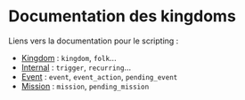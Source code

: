  Documentation des kingdoms
===========================

Liens vers la documentation pour le scripting :
* [Kingdom](kingdom.md) : `kingdom`, `folk`...
* [Internal](internal.md) : `trigger`, `recurring`...
* [Event](event.md) : `event`, `event_action`, `pending_event`
* [Mission](mission.md) : `mission`, `pending_mission`
